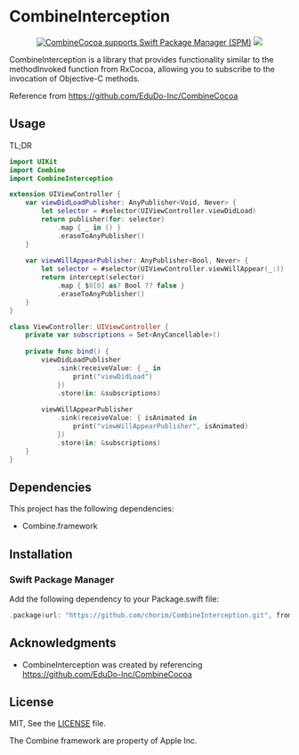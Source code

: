 # CombineInterception

<p align="center">
<a href="https://github.com/apple/swift-package-manager" target="_blank"><img src="https://img.shields.io/badge/Swift%20Package%20Manager-compatible-brightgreen.svg" alt="CombineCocoa supports Swift Package Manager (SPM)"></a>
<img src="https://img.shields.io/badge/platforms-iOS%2013.0-333333.svg" />
</p>

CombineInterception is a library that provides functionality similar to the methodInvoked function from RxCocoa, allowing you to subscribe to the invocation of Objective-C methods.

Reference from https://github.com/EduDo-Inc/CombineCocoa

## Usage
TL;DR

```swift
import UIKit
import Combine
import CombineInterception

extension UIViewController {
    var viewDidLoadPublisher: AnyPublisher<Void, Never> {
        let selector = #selector(UIViewController.viewDidLoad)
        return publisher(for: selector)
            .map { _ in () }
            .eraseToAnyPublisher()
    }
    
    var viewWillAppearPublisher: AnyPublisher<Bool, Never> {
        let selector = #selector(UIViewController.viewWillAppear(_:))
        return intercept(selector)
            .map { $0[0] as? Bool ?? false }
            .eraseToAnyPublisher()
    }
}

class ViewController: UIViewController {
    private var subscriptions = Set<AnyCancellable>()
    
    private func bind() {
        viewDidLoadPublisher
            .sink(receiveValue: { _ in
                print("viewDidLoad")
            })
            .store(in: &subscriptions)
        
        viewWillAppearPublisher
            .sink(receiveValue: { isAnimated in
                print("viewWillAppearPublisher", isAnimated)
            })
            .store(in: &subscriptions)
    }
}
```

## Dependencies

This project has the following dependencies:

* Combine.framework

## Installation

### Swift Package Manager

Add the following dependency to your Package.swift file:

```swift
.package(url: "https://github.com/chorim/CombineInterception.git", from: "0.1.0")
```

## Acknowledgments

* CombineInterception was created by referencing https://github.com/EduDo-Inc/CombineCocoa

## License

MIT, See the [LICENSE](LICENSE) file. 

The Combine framework are property of Apple Inc.
